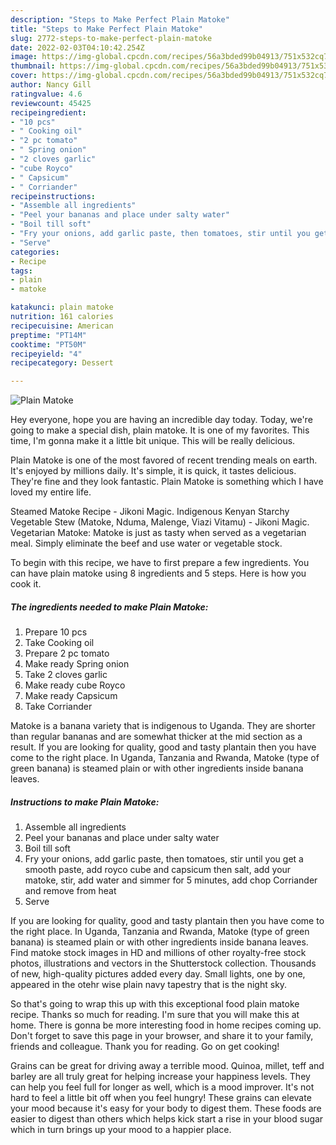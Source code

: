 ```yaml
---
description: "Steps to Make Perfect Plain Matoke"
title: "Steps to Make Perfect Plain Matoke"
slug: 2772-steps-to-make-perfect-plain-matoke
date: 2022-02-03T04:10:42.254Z
image: https://img-global.cpcdn.com/recipes/56a3bded99b04913/751x532cq70/plain-matoke-recipe-main-photo.jpg
thumbnail: https://img-global.cpcdn.com/recipes/56a3bded99b04913/751x532cq70/plain-matoke-recipe-main-photo.jpg
cover: https://img-global.cpcdn.com/recipes/56a3bded99b04913/751x532cq70/plain-matoke-recipe-main-photo.jpg
author: Nancy Gill
ratingvalue: 4.6
reviewcount: 45425
recipeingredient:
- "10 pcs"
- " Cooking oil"
- "2 pc tomato"
- " Spring onion"
- "2 cloves garlic"
- "cube Royco"
- " Capsicum"
- " Corriander"
recipeinstructions:
- "Assemble all ingredients"
- "Peel your bananas and place under salty water"
- "Boil till soft"
- "Fry your onions, add garlic paste, then tomatoes, stir until you get a smooth paste, add royco cube and capsicum then salt, add your matoke, stir, add water and simmer for 5 minutes, add chop Corriander and remove from heat"
- "Serve"
categories:
- Recipe
tags:
- plain
- matoke

katakunci: plain matoke 
nutrition: 161 calories
recipecuisine: American
preptime: "PT14M"
cooktime: "PT50M"
recipeyield: "4"
recipecategory: Dessert

---
```



![Plain Matoke](https://img-global.cpcdn.com/recipes/56a3bded99b04913/751x532cq70/plain-matoke-recipe-main-photo.jpg)

Hey everyone, hope you are having an incredible day today. Today, we're going to make a special dish, plain matoke. It is one of my favorites. This time, I'm gonna make it a little bit unique. This will be really delicious.

Plain Matoke is one of the most favored of recent trending meals on earth. It's enjoyed by millions daily. It's simple, it is quick, it tastes delicious. They're fine and they look fantastic. Plain Matoke is something which I have loved my entire life.

Steamed Matoke Recipe - Jikoni Magic. Indigenous Kenyan Starchy Vegetable Stew (Matoke, Nduma, Malenge, Viazi Vitamu) - Jikoni Magic. Vegetarian Matoke: Matoke is just as tasty when served as a vegetarian meal. Simply eliminate the beef and use water or vegetable stock.


To begin with this recipe, we have to first prepare a few ingredients. You can have plain matoke using 8 ingredients and 5 steps. Here is how you cook it.

<!--inarticleads1-->

##### The ingredients needed to make Plain Matoke:

1. Prepare 10 pcs
1. Take  Cooking oil
1. Prepare 2 pc tomato
1. Make ready  Spring onion
1. Take 2 cloves garlic
1. Make ready cube Royco
1. Make ready  Capsicum
1. Take  Corriander


Matoke is a banana variety that is indigenous to Uganda. They are shorter than regular bananas and are somewhat thicker at the mid section as a result. If you are looking for quality, good and tasty plantain then you have come to the right place. In Uganda, Tanzania and Rwanda, Matoke (type of green banana) is steamed plain or with other ingredients inside banana leaves. 

<!--inarticleads2-->

##### Instructions to make Plain Matoke:

1. Assemble all ingredients
1. Peel your bananas and place under salty water
1. Boil till soft
1. Fry your onions, add garlic paste, then tomatoes, stir until you get a smooth paste, add royco cube and capsicum then salt, add your matoke, stir, add water and simmer for 5 minutes, add chop Corriander and remove from heat
1. Serve


If you are looking for quality, good and tasty plantain then you have come to the right place. In Uganda, Tanzania and Rwanda, Matoke (type of green banana) is steamed plain or with other ingredients inside banana leaves. Find matoke stock images in HD and millions of other royalty-free stock photos, illustrations and vectors in the Shutterstock collection. Thousands of new, high-quality pictures added every day. Small lights, one by one, appeared in the otehr wise plain navy tapestry that is the night sky. 

So that's going to wrap this up with this exceptional food plain matoke recipe. Thanks so much for reading. I'm sure that you will make this at home. There is gonna be more interesting food in home recipes coming up. Don't forget to save this page in your browser, and share it to your family, friends and colleague. Thank you for reading. Go on get cooking!

Grains can be great for driving away a terrible mood. Quinoa, millet, teff and barley are all truly great for helping increase your happiness levels. They can help you feel full for longer as well, which is a mood improver. It's not hard to feel a little bit off when you feel hungry! These grains can elevate your mood because it's easy for your body to digest them. These foods are easier to digest than others which helps kick start a rise in your blood sugar which in turn brings up your mood to a happier place.
